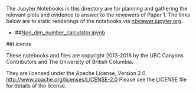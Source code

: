 The Jupyter Notebooks in this directory are for planning and gathering the relevant plots and evidence to answer to the reviewers of Paper 1.
The links below are to static renderings of the notebooks via
[nbviewer.jupyter.org](http://nbviewer.jupyter.org/).
* ##[Non_dim_number_calculator.ipynb](http://nbviewer.jupyter.org/urls/bitbucket.org/canyonsubc/outputanalysisnotebooks/raw/tip/RevisionsPaper1/Non_dim_number_calculator.ipynb)  
    

##License

These notebooks and files are copyright 2013-2018
by the UBC Canyons Contributors
and The University of British Columbia.

They are licensed under the Apache License, Version 2.0.
http://www.apache.org/licenses/LICENSE-2.0
Please see the LICENSE file for details of the license.
